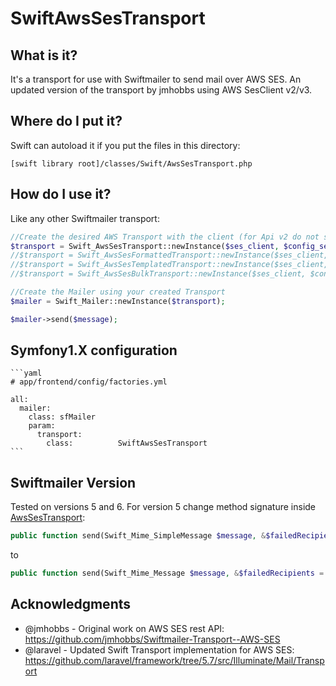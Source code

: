 # SwiftAwsSesTransport

## What is it?
It's a transport for use with Swiftmailer to send mail over AWS SES.
An updated version of the transport by jmhobbs using AWS SesClient v2/v3.

## Where do I put it?
[comment]: < The best way to use it is through [composer](https://getcomposer.org/). >

[comment]: <    $ composer require francescogabbrielli/swiftmailer-aws-ses-transport>

[comment]: < Which will bring in Swiftmailer if you don't already have it installed. >
[comment]: < Otherwise >
Swift can autoload it if you put the files in this directory:

    [swift library root]/classes/Swift/AwsSesTransport.php

## How do I use it?

Like any other Swiftmailer transport:
```php
//Create the desired AWS Transport with the client (for Api v2 do not specify $config_set)
$transport = Swift_AwsSesTransport::newInstance($ses_client, $config_set);
//$transport = Swift_AwsSesFormattedTransport::newInstance($ses_client, $config_set);
//$transport = Swift_AwsSesTemplatedTransport::newInstance($ses_client, $config_set, $template);
//$transport = Swift_AwsSesBulkTransport::newInstance($ses_client, $config_set, $template);

//Create the Mailer using your created Transport
$mailer = Swift_Mailer::newInstance($transport);

$mailer->send($message);
```

## Symfony1.X configuration

    ```yaml
    # app/frontend/config/factories.yml

    all:
      mailer:
        class: sfMailer
        param:
          transport:
            class:          SwiftAwsSesTransport
    ```

## Swiftmailer Version

Tested on versions 5 and 6. For version 5 change method signature inside [AwsSesTransport](classes/Swift/AwsSesTransport.php):
```php
public function send(Swift_Mime_SimpleMessage $message, &$failedRecipients = null) 
```
to
```php
public function send(Swift_Mime_Message $message, &$failedRecipients = null) 
```

## Acknowledgments
* @jmhobbs - Original work on AWS SES rest API: https://github.com/jmhobbs/Swiftmailer-Transport--AWS-SES
* @laravel - Updated Swift Transport implementation for AWS SES: https://github.com/laravel/framework/tree/5.7/src/Illuminate/Mail/Transport
